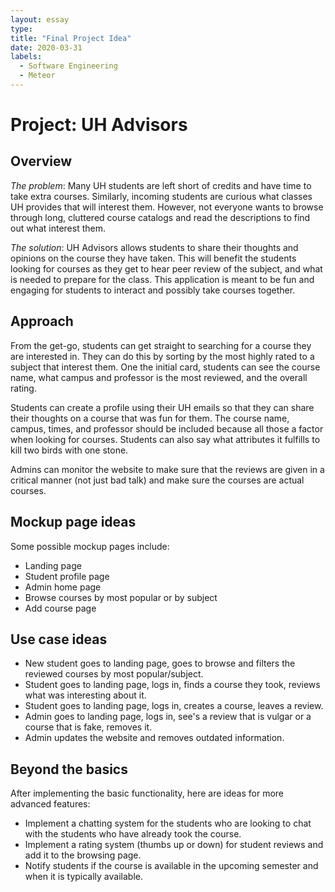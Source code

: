 ```yaml
---
layout: essay
type: 
title: "Final Project Idea"
date: 2020-03-31
labels:
  - Software Engineering
  - Meteor
---
```

# Project: UH Advisors

## Overview
*The problem*: Many UH students are left short of credits and have time to take extra courses. Similarly, incoming students are curious what classes UH provides that will interest them. However, not everyone wants to browse through long, cluttered course catalogs and read the descriptions to find out what interest them.

*The solution*: UH Advisors allows students to share their thoughts and opinions on the course they have taken. This will benefit the students looking for courses as they get to hear peer review of the subject, and what is needed to prepare for the class. This application is meant to be fun and engaging for students to interact and possibly take courses together.

## Approach
From the get-go, students can get straight to searching for a course they are interested in. They can do this by sorting by the most highly rated to a subject that interest them. One the initial card, students can see the course name, what campus and professor is the most reviewed, and the overall rating.

Students can create a profile using their UH emails so that they can share their thoughts on a course that was fun for them. The course name, campus, times, and professor should be included because all those a factor when looking for courses. Students can also say what attributes it fulfills to kill two birds with one stone.

Admins can monitor the website to make sure that the reviews are given in a critical manner (not just bad talk) and make sure the courses are actual courses. 

## Mockup page ideas
Some possible mockup pages include:
* Landing page
* Student profile page
* Admin home page
* Browse courses by most popular or by subject
* Add course page

## Use case ideas
* New student goes to landing page, goes to browse and filters the reviewed courses by most popular/subject.
* Student goes to landing page, logs in, finds a course they took, reviews what was interesting about it. 
* Student goes to landing page, logs in, creates a course, leaves a review.
* Admin goes to landing page, logs in, see's a review that is vulgar or a course that is fake, removes it.
* Admin updates the website and removes outdated information.

## Beyond the basics
After implementing the basic functionality, here are ideas for more advanced features:
* Implement a chatting system for the students who are looking to chat with the students who have already took the course.
* Implement a rating system (thumbs up or down) for student reviews and add it to the browsing page.
* Notify students if the course is available in the upcoming semester and when it is typically available.
